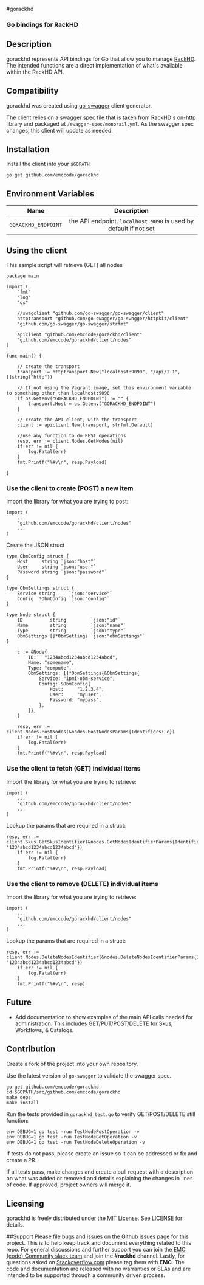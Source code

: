 #gorackhd

### Go bindings for RackHD

## Description
gorackhd represents API bindings for Go that allow you to manage [RackHD](https://github.com/RackHD/RackHD). The intended functions are a direct implementation of what's available within the RackHD API.

## Compatibility
gorackhd was created using [go-swagger](https://github.com/go-swagger/go-swagger) client generator. 

The client relies on a swagger spec file that is taken from RackHD's [on-http](https://github.com/RackHD/on-http) library and packaged at `/swagger-spec/monorail.yml`. As the swagger spec changes, this client will update as needed. 

## Installation
Install the client into your `$GOPATH`
```
go get github.com/emccode/gorackhd
```


## Environment Variables
| Name        | Description           |
| ------------- |:-------------:|
| `GORACKHD_ENDPOINT`      | the API endpoint. `localhost:9090` is used by default if not set             |


## Using the client

This sample script will retrieve (GET) all nodes 

```
package main

import (
    "fmt"
    "log"
    "os"

    //swagclient "github.com/go-swagger/go-swagger/client"
    httptransport "github.com/go-swagger/go-swagger/httpkit/client"
    "github.com/go-swagger/go-swagger/strfmt"

    apiclient "github.com/emccode/gorackhd/client"
    "github.com/emccode/gorackhd/client/nodes"
)

func main() {

    // create the transport
    transport := httptransport.New("localhost:9090", "/api/1.1", []string{"http"})

    // If not using the Vagrant image, set this environment variable to something other than localhost:9090
    if os.Getenv("GORACKHD_ENDPOINT") != "" {
        transport.Host = os.Getenv("GORACKHD_ENDPOINT")
    }

    // create the API client, with the transport
    client := apiclient.New(transport, strfmt.Default)

    //use any function to do REST operations
    resp, err := client.Nodes.GetNodes(nil)
    if err != nil {
        log.Fatal(err)
    }
    fmt.Printf("%#v\n", resp.Payload)

}

```

### Use the client to create (POST) a new item
Import the library for what you are trying to post:
```
import (
    ...
    "github.com/emccode/gorackhd/client/nodes"
    ...
)
```

Create the JSON struct
```
type ObmConfig struct {
    Host     string `json:"host"`
    User     string `json:"user"`
    Password string `json:"password"`
}

type ObmSettings struct {
    Service string     `json:"service"`
    Config  *ObmConfig `json:"config"`
}

type Node struct {
    ID          string         `json:"id"`
    Name        string         `json:"name"`
    Type        string         `json:"type"`
    ObmSettings []*ObmSettings `json:"obmSettings"`
}
```


```
    c := &Node{
        ID:   "1234abcd1234abcd1234abcd",
        Name: "somename",
        Type: "compute",
        ObmSettings: []*ObmSettings{&ObmSettings{
            Service: "ipmi-obm-service",
            Config: &ObmConfig{
                Host:     "1.2.3.4",
                User:     "myuser",
                Password: "mypass",
            },
        }},
    }

    resp, err := client.Nodes.PostNodes(&nodes.PostNodesParams{Identifiers: c})
    if err != nil {
        log.Fatal(err)
    }
    fmt.Printf("%#v\n", resp.Payload)
```

### Use the client to fetch (GET) individual items

Import the library for what you are trying to retrieve:
```
import (
    ...
    "github.com/emccode/gorackhd/client/nodes"
    ...
)
```

Lookup the params that are required in a struct:
```
resp, err := client.Skus.GetSkusIdentifier(&nodes.GetNodesIdentifierParams{Identifier: "1234abcd1234abcd1234abcd"})
    if err != nil {
        log.Fatal(err)
    }
    fmt.Printf("%#v\n", resp.Payload)

```

### Use the client to remove (DELETE) individual items
Import the library for what you are trying to retrieve:
```
import (
    ...
    "github.com/emccode/gorackhd/client/nodes"
    ...
)
```

Lookup the params that are required in a struct:
```
resp, err := client.Nodes.DeleteNodesIdentifier(&nodes.DeleteNodesIdentifierParams{Identifier: "1234abcd1234abcd1234abcd"})
    if err != nil {
        log.Fatal(err)
    }
    fmt.Printf("%#v\n", resp)
```

## Future
- Add documentation to show examples of the main API calls needed for administration. This includes GET/PUT/POST/DELETE for Skus, Workflows, & Catalogs.

## Contribution
Create a fork of the project into your own repository. 

Use the latest version of `go-swagger` to validate the swagger spec.
```
go get github.com/emccode/gorackhd
cd $GOPATH/src/github.com/emccode/gorackhd
make deps
make install
```

Run the tests provided in `gorackhd_test.go` to verify GET/POST/DELETE still function:
```
env DEBUG=1 go test -run TestNodePostOperation -v
env DEBUG=1 go test -run TestNodeGetOperation -v
env DEBUG=1 go test -run TestNodeDeleteOperation -v
```

If tests do not pass, please create an issue so it can be addressed or fix and create a PR.

If all tests pass, make changes and create a pull request with a description on what was added or removed and details explaining the changes in lines of code. If approved, project owners will merge it.

## Licensing
gorackhd is freely distributed under the [MIT License](http://emccode.github.io/sampledocs/LICENSE "LICENSE"). See LICENSE for details.

##Support
Please file bugs and issues on the Github issues page for this project. This is to help keep track and document everything related to this repo. For general discussions and further support you can join the [EMC {code} Community slack team](http://community.emccode.com/) and join the **#rackhd** channel. Lastly, for questions asked on [Stackoverflow.com](https://stackoverflow.com) please tag them with **EMC**. The code and documentation are released with no warranties or SLAs and are intended to be supported through a community driven process.






